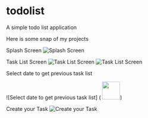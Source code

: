 # todolist

A simple todo list application

Here is some snap of my projects

Splash Screen
![Splash Screen](https://user-images.githubusercontent.com/25559056/209838755-64bb0a58-f3a9-478b-aece-6825fb45c155.jpg)

Task List Screen
![Task List Screen](https://user-images.githubusercontent.com/25559056/209838878-78937035-fc12-43e2-99e7-d765baeef313.jpg)
![Task List Screen](https://user-images.githubusercontent.com/25559056/209838888-f61f9442-9bb2-43a1-8e11-f7069ba4dcfb.jpg)

Select date to get previous task list

![Select date to get previous task list]
(
<img src="https://user-images.githubusercontent.com/25559056/209838905-a336aa1c-7961-41de-9f21-ef52d92d027c.jpg" width="48">)


Create your Task
![Create your Task](
<img src="https://user-images.githubusercontent.com/25559056/209839010-ee74fff8-d817-4cd9-9c6d-8aafcc2a5243.jpg" width="48">)
